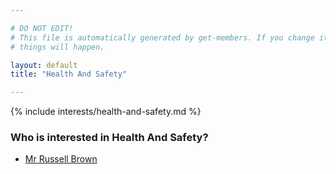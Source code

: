 ```yaml
---

# DO NOT EDIT!
# This file is automatically generated by get-members. If you change it, bad
# things will happen.

layout: default
title: "Health And Safety"

---
```


{% include interests/health-and-safety.md %}

### Who is interested in Health And Safety?


* [Mr Russell Brown](../members/mr-russell-brown.html)
